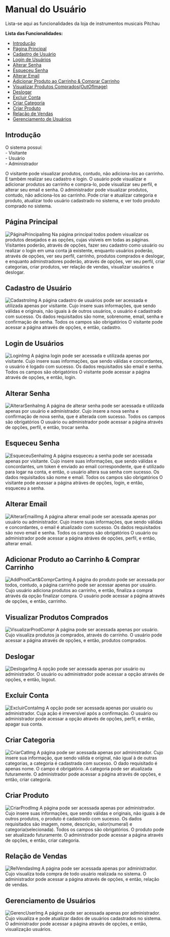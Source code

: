 <!-- Atualizar imagens -->

# Manual do Usuário

Lista-se aqui as funcionalidades da loja de instrumentos musicais Pitchau

**Lista das Funcionalidades:**
 - [Introdução](#Introdução)
 - [Página Principal](#Página-Principal)
 - [Cadastro de Usuário](#Cadastro-de-Usuário)
 - [Login de Usuários](#Login-de-Usuários)
 - [Alterar Senha](#Alterar-Senha)
 - [Esqueceu Senha](#Esqueceu-Senha)
 - [Alterar Email](#Alterar-Email)
 - [Adicionar Produto ao Carrinho & Comprar Carrinho](#Adicionar-Produto-ao-Carrinho-&-Comprar-Carrinho)
 - [Visualizar Produtos Comprados(OutOfImage)](#Visualizar-Produtos-Comprados)
 - [Deslogar](#Deslogar)
 - [Excluir Conta](#Excluir-Conta)
 - [Criar Categoria](#Criar-Categoria)
 - [Criar Produto](#Criar-Produto)
 - [Relação de Vendas](#Relação-de-Vendas)
 - [Gerenciamento de Usuários](#Gerenciamento-de-Usuários)

## Introdução
   O sistema possuí:
      <br>- Visitante
      <br>- Usuário
      <br>- Administrador

   O visitante pode visualizar produtos, contudo, não adiciona-los ao carrinho. E também realizar seu cadastro e login.
   O usuário pode visualizar e adicionar produtos ao carrinho e compra-lo, pode visualizar seu perfil, e alterar seu email e senha.
   O administrador pode visualizar produtos, contudo, não adiciona-los ao carrinho. Pode criar e atualizar categoria e produto, atualizar todo usuário cadastrado no sistema, e ver todo produto comprado no sistema.

## Página Principal
![PáginaPrincipalImg](/docs/ManualImagens/1.png)
    Na página principal todos podem visualizar os produtos desejados e as opções, cujas visíveis em todas as páginas. Visitantes poderão, através de opções, fazer seu cadastro como usuário ou realizar o login em uma conta já existente, enquanto usuários poderão, através de opções, ver seu perfil, carrinho, produtos comprados e deslogar, e enquanto adminstradores poderão, através de opções, ver seu perfil, criar categorias, criar produtos, ver relação de vendas, visualizar usuários e deslogar.

## Cadastro de Usuário
![CadastroImg](/docs/ManualImagens/2.png)
    A página cadastro de usuários pode ser acessada e utilizada apenas por visitante. Cujo insere suas informações, que sendo válidas e originais, não iguais à de outros usuários, o usuário é cadastrado com sucesso. Os dados requisitados são nome, sobrenome, email, senha e confirmação de senha. Todos os campos são obrigatórios
    O visitante pode acessar a página através de opções, e então, cadastro.

## Login de Usuários
![LoginImg](/docs/ManualImagens/3.png)
    A página login pode ser acessada e utilizada apenas por visitante. Cujo insere suas informações, que sendo válidas e concordantes, o usuário é logado com sucesso. Os dados requisitados são email e senha. Todos os campos são obrigatórios
    O visitante pode acessar a página através de opções, e então, login.

## Alterar Senha
![AlterarSenhaImg](/docs/ManualImagens/4.png)
    A página de alterar senha pode ser acessada e utilizada apenas por usuário e administrador. Cujo insere a nova senha e confirmação de nova senha, que é alterada com sucesso. Todos os campos são obrigatórios
    O usuário ou administrador pode acessar a página através de opções, perfil, e então, trocar senha.

## Esqueceu Senha
![EsqueceuSenhaImg](/docs/ManualImagens/5.png)
    A página esqueceu a senha pode ser acessada apenas por visitante. Cujo insere suas informações, que sendo válidas e concordantes, um token é enviado ao email correspondente, que é utilizado para logar na conta, e então, o usuário altera sua senha com sucesso. Os dados requisitados são nome e email. Todos os campos são obrigatórios
    O visitante pode acessar a página atráves de opções, login, e então, esqueceu a senha.

<!--
## Alterar Nome
![Print cadastro](foto-cadastro.png)
    A página alterar nome pode ser acessada apenas por usuário ou administrador. Cujo insere o novo nome, que é alterado com sucesso.
    O usuário ou administrador pode acessar a página através de opções, perfil, e então, alterar nome.
-->

## Alterar Email
![AlterarEmailImg](/docs/ManualImagens/6.png)
    A página alterar email pode ser acessada apenas por usuário ou administrador. Cujo insere suas informações, que sendo válidas e concordantes, o email é atualizado com sucesso. Os dados requisitados são novo email e senha. Todos os campos são obrigatórios
    O usuário ou administrador pode acessar a página atráves de opções, perfil, e então, alterar email.

## Adicionar Produto ao Carrinho & Comprar Carrinho
![AddProdCart&ComprCartImg](/docs/ManualImagens/7.png)
    A página do produto pode ser acessada por todos, contudo, a página carrinho pode ser acessar apenas por usuário. Cujo usuário adiciona produtos ao carrinho, e então, finaliza a compra através da opção finalizar compra.
    O usuário pode acessar a página através de opções, e então, carrinho.

## Visualizar Produtos Comprados
![VisualizarProdCompr](/docs/ManualImagens/8.png)
    A página pode ser acessada apenas por usuário. Cujo visualiza produtos ja comprados, através do carrinho.
    O usuário pode acessar a página através de opções, e então, produtos comprados.

## Deslogar
![DeslogarImg](/docs/ManualImagens/9.png)
    A opção pode ser acessada apenas por usuário ou administrador.
    O usuário ou administrador pode acessar a opção através de opções, e então, logout.

## Excluir Conta
![ExcluirContaImg](/docs/ManualImagens/10.png)
    A opção pode ser acessada apenas por usuário ou administrador. Cuja ação é irreversível após a confirmação.
    O usuário ou administrador pode acessar a opção através de opções, perfil, e então, apagar sua conta.

<!-- Administrador -->

## Criar Categoria
![CriarCatImg](/docs/ManualImagens/11.png)
    A página pode ser acessada apenas por administrador. Cujo insere sua informação, que sendo válida e original, não igual à de outras categorias, a categoria é cadastrada com sucesso. O dado requisitado é apenas nome. O campo é obrigatório. A categoria pode ser atualizada futuramente.
    O administrador pode acessar a página através de opções, e então, criar categoria.

## Criar Produto
![CriarProdImg](/docs/ManualImagens/12.png)
    A página pode ser acessada apenas por administrador. Cujo insere suas informações, que sendo válidas e originais, não iguais à de outros produtos, o produto é cadastrado com sucesso. Os dados requisitados são imagem, nome, descrição, valor(numeral) e categoria(selecionada). Todos os campos são obrigatórios. O produto pode ser atualizado futuramente.
    O administrador pode acessar a página através de opções, e então, criar categoria.

## Relação de Vendas
![RelVendasImg](/docs/ManualImagens/13.png)
    A página pode ser acessada apenas por administrador. Cujo visualiza toda compra de todo usuário realizada no sistema.
    O administrador pode acessar a página através de opções, e então, relação de vendas.

## Gerenciamento de Usuários
![GerencUserImg](/docs/ManualImagens/14.png)
    A página pode ser acessada apenas por administrador. Cujo visualiza e pode atualizar dados de usuários cadastrados no sistema.
    O administrador pode acessar a página através de opções, e então, visualização usuários.
